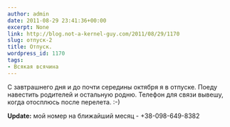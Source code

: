```yaml
---
author: admin
date: 2011-08-29 23:41:36+00:00
excerpt: None
link: http://blog.not-a-kernel-guy.com/2011/08/29/1170
slug: отпуск-2
title: Отпуск.
wordpress_id: 1170
tags:
- Всякая всячина
---
```


С завтрашнего дня и до почти середины октября я в отпуске. Поеду навестить родителей и остальную родню. Телефон для связи вывешу, когда отосплюсь после перелета. :-)

**Update:** мой номер на ближайший месяц - +38-098-649-8382
